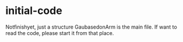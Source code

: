 # initial-code
Notfinishyet, just a structure
GaubasedonArm is the main file. If want to read the code, please start it from that place.
